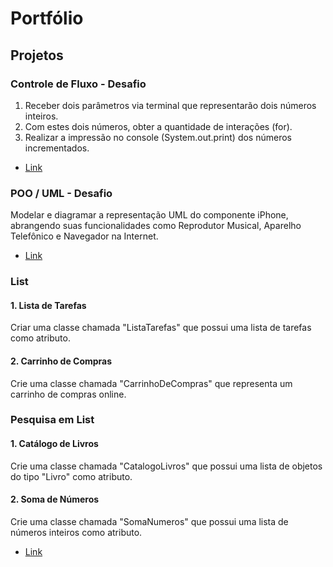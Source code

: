 # Portfólio

## Projetos

### Controle de Fluxo - Desafio

1. Receber dois parâmetros via terminal que representarão dois números inteiros.
2. Com estes dois números, obter a quantidade de interações (for).
3. Realizar a impressão no console (System.out.print) dos números incrementados.

- [Link](https://github.com/rm48/dio/tree/main/java/bra/DesafioControleFluxo)

### POO / UML - Desafio

Modelar e diagramar a representação UML do componente iPhone, abrangendo suas funcionalidades como Reprodutor Musical, Aparelho Telefônico e Navegador na Internet.

- [Link](https://github.com/rm48/dio/tree/main/java/bra/uml-poo)

### List
#### 1. Lista de Tarefas

Criar uma classe chamada "ListaTarefas" que possui uma lista de tarefas como atributo.
#### 2. Carrinho de Compras

Crie uma classe chamada "CarrinhoDeCompras" que representa um carrinho de compras online.

### Pesquisa em List
#### 1. Catálogo de Livros

Crie uma classe chamada "CatalogoLivros" que possui uma lista de objetos do tipo "Livro" como atributo. 
#### 2. Soma de Números

Crie uma classe chamada "SomaNumeros" que possui uma lista de números inteiros como atributo.

- [Link](https://github.com/rm48/dio/tree/main/java/bra/collections)
